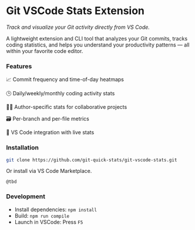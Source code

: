 # Git VSCode Stats Extension

_Track and visualize your Git activity directly from VS Code._

A lightweight extension and CLI tool that analyzes your Git commits, tracks coding statistics, and helps you understand your productivity patterns — all within your favorite code editor.

### Features

📈 Commit frequency and time-of-day heatmaps

🕒 Daily/weekly/monthly coding activity stats

🧑‍💻 Author-specific stats for collaborative projects

🗃️ Per-branch and per-file metrics

🔌 VS Code integration with live stats

### Installation

```bash
git clone https://github.com/git-quick-stats/git-vscode-stats.git
```

Or install via VS Code Marketplace.

`@tbd`

### Development

- Install dependencies: `npm install`
- Build: `npm run compile`
- Launch in VSCode: Press `F5`
